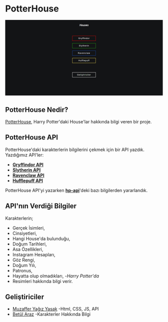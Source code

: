 # PotterHouse
[![PotterHouse](ph.png)](https://potterhouse.netlify.app/)

## PotterHouse Nedir?
[PotterHouse](https://potterhouse.netlify.app/), Harry Potter'daki House'lar hakkında bilgi veren bir proje.

## PotterHouse API
PotterHouse'daki karakterlerin bilgilerini çekmek için bir API yazdık. Yazdığımız API'ler:

 - **[Gryffindor API](https://api.npoint.io/b3c80da1a27457a41a3a)**
 - **[Slytherin API](https://api.npoint.io/d2025e460e436619399e)**
 - **[Ravenclaw API](https://api.npoint.io/7cf313cca3c889cede84)**
 - **[Hufflepuff API](https://api.npoint.io/448301814612036998cc)**

PotterHouse API'yi yazarken **[hp-api](https://github.com/bethfraser/hp-api)**'deki bazı bilgilerden yararlandık.

## API'nın Verdiği Bilgiler
Karakterlerin;
 - Gerçek İsimleri,
 - Cinsiyetleri,
 - Hangi House'da bulunduğu,
 - Doğum Tarihleri,
 - Asa Özellikleri,
 - Instagram Hesapları,
 - Göz Rengi,
 - Doğum Yılı,
 - Patronus,
 - Hayatta olup olmadıkları, -*Harry Potter'da*
 - Resimleri hakkında bilgi verir.

## Geliştiriciler
 - [Muzaffer Yağız Yasak](https://github.com/codermyagiz) -Html, CSS, JS, API
 - [Betül Araz](https://twitter.com/bethiestrange) -Karakterler Hakkında Bilgi
